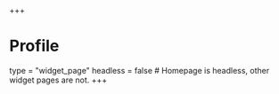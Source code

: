 +++
# Profile
type = "widget_page"
headless = false # Homepage is headless, other widget pages are not.
+++